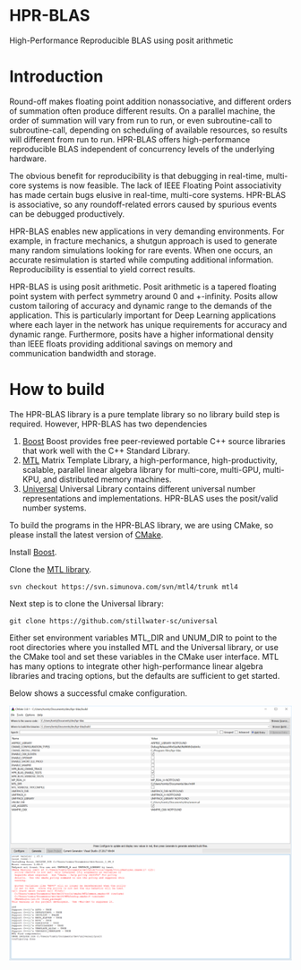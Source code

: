 # HPR-BLAS
High-Performance Reproducible BLAS using posit arithmetic

# Introduction

Round-off makes floating point addition nonassociative, and different orders of summation often produce different results.
On a parallel machine, the order of summation will vary from run to run, or even subroutine-call to subroutine-call, depending on scheduling of available resources, so results will different from run to run.
HPR-BLAS offers high-performance reproducible BLAS independent of concurrency levels of the underlying hardware.

The obvious benefit for reproducibility is that debugging in real-time, multi-core systems is now feasible. 
The lack of IEEE Floating Point associativity has made certain bugs elusive in real-time, multi-core systems. 
HPR-BLAS is associative, so any roundoff-related errors caused by spurious events can be debugged productively.

HPR-BLAS enables new applications in very demanding environments. For example, in fracture mechanics,
a shutgun approach is used to generate many random simulations looking for rare events. When one occurs,
an accurate resimulation is started while computing additional information. Reproducibility is essential
to yield correct results.

HPR-BLAS is using posit arithmetic. Posit arithmetic is a tapered floating point system with perfect symmetry around 0 and +-infinity. 
Posits allow custom tailoring of accuracy and dynamic range to the demands of the application. 
This is particularly important for Deep Learning applications where each layer in the network has unique requirements for accuracy and dynamic range. 
Furthermore, posits have a higher informational density than IEEE floats providing additional savings on memory and communication bandwidth and storage.

# How to build

The HPR-BLAS library is a pure template library so no library build step is required. However, HPR-BLAS has two dependencies
1. [Boost](http://www.boost.org)
    Boost provides free peer-reviewed portable C++ source libraries that work well with the C++ Standard Library.
2. [MTL](http://simunova.com)
    Matrix Template Library, a high-performance, high-productivity, scalable, parallel linear algebra library for multi-core, multi-GPU, multi-KPU, and distributed memory machines.
3. [Universal](https://github.com/stillwater-sc/universal)
    Universal Library contains different universal number representations and implementations. HPR-BLAS uses the posit/valid number systems.

To build the programs in the HPR-BLAS library, we are using CMake, so please install the latest version of [CMake](https://cmake.org/download).

Install [Boost](http://www.boost.org).

Clone the [MTL library](http://simunova.com). 
```
svn checkout https://svn.simunova.com/svn/mtl4/trunk mtl4
```

Next step is to clone the Universal library:
```
git clone https://github.com/stillwater-sc/universal
```

Either set environment variables MTL_DIR and UNUM_DIR to point to the root directories where you installed MTL and the Universal library, or use the CMake tool and set these variables in the CMake user interface. MTL has many options to integrate other high-performance linear algebra libraries and tracing options, but the defaults are sufficient to get started.

Below shows a successful cmake configuration.

![CMake Configuration](images/cmake-configuration.png)

